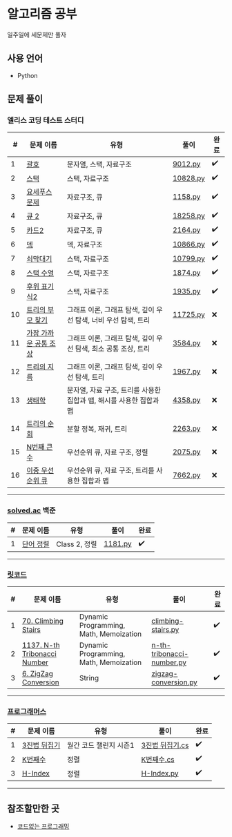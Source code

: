 # 알고리즘 공부

일주일에 세문제만 풀자

## 사용 언어

- Python

## 문제 풀이

### 엘리스 코딩 테스트 스터디

|#|문제 이름|유형|풀이|완료|
|-----|------------------------------|-------------------------|----------|------|
|1|[괄호](https://www.acmicpc.net/problem/9012)|문자열, 스택, 자료구조|[9012.py](./baekjoon/week_01/03_9012)|✔️|
|2|[스택](https://www.acmicpc.net/problem/10828)|스택, 자료구조|[10828.py](./baekjoon/week_01/02_10828)|✔️|
|3|[요세푸스 문제](https://www.acmicpc.net/problem/1158)|자료구조, 큐|[1158.py](./baekjoon/week_01/01_1158)|✔️|
|4|[큐 2](https://www.acmicpc.net/problem/18258)|자료구조, 큐|[18258.py](./baekjoon/week_01/04_18258)|✔️|
|5|[카드2](https://www.acmicpc.net/problem/2164)|자료구조, 큐|[2164.py](./baekjoon/week_01/05_2164)|✔️|
|6|[덱](https://www.acmicpc.net/problem/10866)|덱, 자료구조|[10866.py](./baekjoon/week_01/06_10866)|✔️|
|7|[쇠막대기](https://www.acmicpc.net/problem/10799)|스택, 자료구조|[10799.py](./baekjoon/week_01/09_10799)|✔️|
|8|[스택 수열](https://www.acmicpc.net/problem/1874)|스택, 자료구조|[1874.py](./baekjoon/week_01/07_1874)|✔️|
|9|[후위 표기식2](https://www.acmicpc.net/problem/1935)|스택, 자료구조|[1935.py](./baekjoon/week_01/08_1935)|✔️|
|10|[트리의 부모 찾기](https://www.acmicpc.net/problem/11725)|그래프 이론, 그래프 탐색, 깊이 우선 탐색, 너비 우선 탐색, 트리|[11725.py](./baekjoon/week_02/14_11725)|❌|
|11|[가장 가까운 공통 조상](https://www.acmicpc.net/problem/3584)|그래프 이론, 그래프 탐색, 깊이 우선 탐색, 최소 공통 조상, 트리|[3584.py](./baekjoon/week_02/16_3584)|❌|
|12|[트리의 지름](https://www.acmicpc.net/problem/1967)|그래프 이론, 그래프 탐색, 깊이 우선 탐색, 트리|[1967.py](./baekjoon/week_02/15_1967)|❌|
|13|[생태학](https://www.acmicpc.net/problem/4358)|문자열, 자료 구조, 트리를 사용한 집합과 맵, 해시를 사용한 집합과 맵|[4358.py](./baekjoon/week_02/13_4358)|❌|
|14|[트리의 순회](https://www.acmicpc.net/problem/2263)|분할 정복, 재귀, 트리|[2263.py](./baekjoon/week_02/17_2263)|❌|
|15|[N번째 큰 수](https://www.acmicpc.net/problem/2075)|우선순위 큐, 자료 구조, 정렬|[2075.py](./baekjoon/week_02/12_2075)|❌|
|16|[이중 우선순위 큐](https://www.acmicpc.net/problem/7662)|우선순위 큐, 자료 구조, 트리를 사용한 집합과 맵|[7662.py](./baekjoon/week_02/11_7662)|❌|

---

### [solved.ac](https://solved.ac/class) 백준

|#|문제 이름|유형|풀이|완료|
|-----|------------------------------|-------------------------|----------|------|
|1|[단어 정렬](https://www.acmicpc.net/problem/1181)|Class 2, 정렬|[1181.py](./solved/class2/%EB%8B%A8%EC%96%B4%20%EC%A0%95%EB%A0%AC)|✔️|

---

### [릿코드](https://leetcode.com/)

|#|문제 이름|유형|풀이|완료|
|-----|------------------------------|-------------------------|----------|------|
|1|[70. Climbing Stairs](https://leetcode.com/problems/climbing-stairs/)|Dynamic Programming, Math, Memoization|[climbing-stairs.py](./leetcode/70.%20Climbing%20Stairs)|✔️|
|2|[1137. N-th Tribonacci Number](https://leetcode.com/problems/n-th-tribonacci-number/)|Dynamic Programming, Math, Memoization|[n-th-tribonacci-number.py](./leetcode/1137.%20N-th%20Tribonacci%20Number)|✔️|
|3|[6. ZigZag Conversion](https://leetcode.com/problems/zigzag-conversion/)|String|[zigzag-conversion.py](./leetcode/6.%20ZigZag%20Conversion)|✔️|

---

### [프로그래머스](https://programmers.co.kr/)

|#|문제 이름|유형|풀이|완료|
|-----|------------------------------|-------------------------|----------|------|
|1|[3진법 뒤집기](https://programmers.co.kr/learn/courses/30/lessons/68935)|월간 코드 챌린지 시즌1|[3진법 뒤집기.cs](./programmers/%EC%9B%94%EA%B0%84%20%EC%BD%94%EB%93%9C%20%EC%B1%8C%EB%A6%B0%EC%A7%80%20%EC%8B%9C%EC%A6%8C1/3%EC%A7%84%EB%B2%95%20%EB%92%A4%EC%A7%91%EA%B8%B0)|✔️|
|2|[K번째수](https://programmers.co.kr/learn/courses/30/lessons/42748?language=csharp)|정렬|[K번째수.cs](./programmers/%EC%A0%95%EB%A0%AC/K%EB%B2%88%EC%A7%B8%EC%88%98)|✔️|
|3|[H-Index](https://programmers.co.kr/learn/courses/30/lessons/42747?language=python3#)|정렬|[H-Index.py](./programmers/%EC%A0%95%EB%A0%AC/H-Index)|✔️|

---

## 참조할만한 곳

- [코드없는 프로그래밍](https://www.youtube.com/channel/UCHcG02L6TSS-StkSbqVy6Fg)
